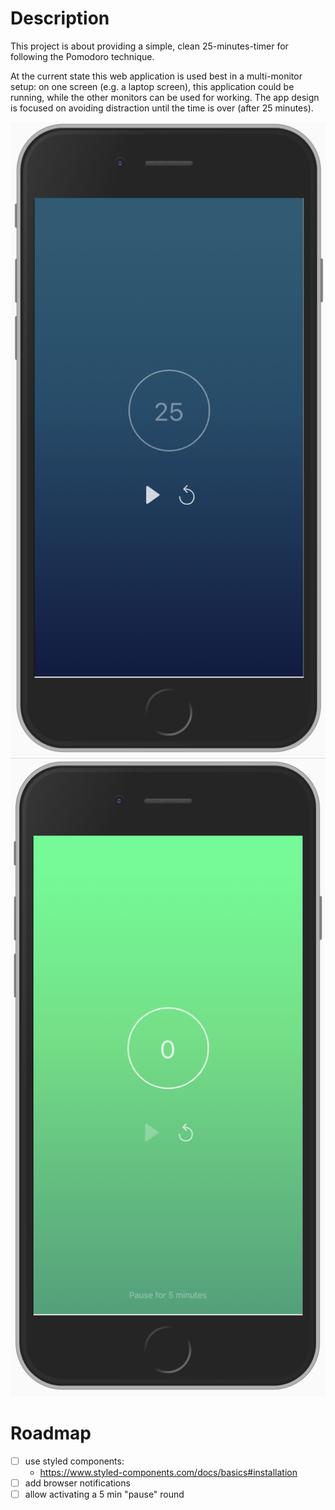 # Description
This project is about providing a simple, clean 25-minutes-timer for following the Pomodoro technique.

At the current state this web application is used best in a multi-monitor setup: on one screen (e.g. a laptop screen), this application could be running, while the other monitors can be used for working.
The app design is focused on avoiding distraction until the time is over (after 25 minutes).

![Demo picture](demo-initial.png)
![Demo picture](demo-completed.png)

# Roadmap
- [ ] use styled components:
  - https://www.styled-components.com/docs/basics#installation
- [ ] add browser notifications
- [ ] allow activating a 5 min "pause" round
